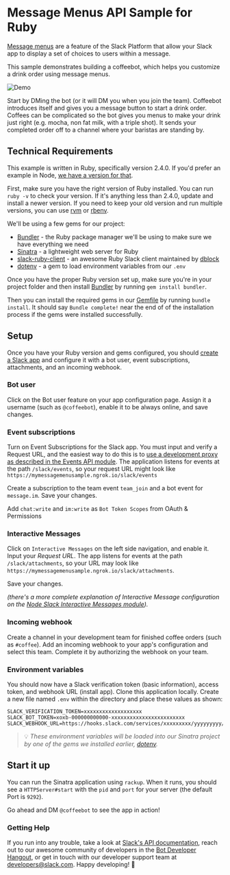 # Message Menus API Sample for Ruby

[Message menus](https://api.slack.com/docs/message-menus) are a feature of the Slack Platform
that allow your Slack app to display a set of choices to users within a message.

This sample demonstrates building a coffeebot, which helps you customize a drink order using message menus.

![Demo](support/demo.gif "Demo")

Start by DMing the bot (or it will DM you when you join the team). Coffeebot introduces itself and gives you a message button to start a drink order. Coffees can be complicated so the bot gives you menus to make your drink just right (e.g. mocha, non fat milk, with a triple shot). It sends your completed order off to a channel where your baristas are standing by.

## Technical Requirements

This example is written in Ruby, specifically version 2.4.0. If you'd prefer an example in Node, [we have a version for that](https://github.com/slackapi/sample-message-menus-node).

First, make sure you have the right version of Ruby installed. You can run `ruby -v` to check your version. If it's anything less than 2.4.0, update and install a newer version. If you need to keep your old version and run multiple versions, you can use [rvm](https://github.com/rvm/rvm) or [rbenv](https://github.com/rbenv/rbenv).

We'll be using a few gems for our project:
- [Bundler](https://github.com/bundler/bundler) - the Ruby package manager we'll be using to make sure we have everything we need
- [Sinatra](https://github.com/sinatra/sinatra) - a lightweight web server for Ruby
- [slack-ruby-client](https://github.com/slack-ruby/slack-ruby-client/) - an awesome Ruby Slack client maintained by [dblock](https://github.com/dblock)
- [dotenv](https://github.com/bkeepers/dotenv) - a gem to load environment variables from our `.env`

Once you have the proper Ruby version set up, make sure you're in your project folder and then install [Bundler](https://github.com/bundler/bundler) by running `gem install bundler`.

Then you can install the required gems in our [Gemfile](Gemfile) by running `bundle install`. It should say `Bundle complete!` near the end of of the installation process if the gems were installed successfully.

## Setup
Once you have your Ruby version and gems configured, you should [create a Slack app](https://api.slack.com/slack-apps) and configure it 
with a bot user, event subscriptions, attachments, and an incoming webhook.

### Bot user

Click on the Bot user feature on your app configuration page. Assign it a username (such as
`@coffeebot`), enable it to be always online, and save changes.

### Event subscriptions

Turn on Event Subscriptions for the Slack app. You must input and verify a Request URL, and the easiest way to do this is to [use a development proxy as described in the Events API module](https://github.com/slackapi/node-slack-events-api#configuration). The application listens for events at the path `/slack/events`, so your request URL might look like `https://mymessagemenusample.ngrok.io/slack/events`

Create a subscription to the team event `team_join` and a bot event for `message.im`. Save your changes.

Add `chat:write` and `im:write` as `Bot Token Scopes` from OAuth & Permissions

### Interactive Messages

Click on `Interactive Messages` on the left side navigation, and enable it. Input your *Request URL*. The app listens for events at the path `/slack/attachments`, so your URL may look like `https://mymessagemenusample.ngrok.io/slack/attachments`.

Save your changes.

_(there's a more complete explanation of Interactive Message configuration on the [Node Slack Interactive Messages module](https://github.com/slackapi/node-slack-interactive-messages#configuration))._

### Incoming webhook

Create a channel in your development team for finished coffee orders (such as `#coffee`). Add an incoming webhook to your app's configuration and select this team. Complete it by authorizing the webhook on your team.

### Environment variables

You should now have a Slack verification token (basic information), access token, and webhook URL (install app). Clone this application locally. Create a new file named `.env` within the directory and place these values as shown:

```
SLACK_VERIFICATION_TOKEN=xxxxxxxxxxxxxxxxxxx
SLACK_BOT_TOKEN=xoxb-000000000000-xxxxxxxxxxxxxxxxxxxxxxxx
SLACK_WEBHOOK_URL=https://hooks.slack.com/services/xxxxxxxxx/yyyyyyyyy/zzzzzzzzzzzzzzzzzzzzzzzz
```

> 💡 *These environment variables will be loaded into our Sinatra project by one of the gems we installed earlier, [dotenv](https://github.com/bkeepers/dotenv).*

## Start it up

You can run the Sinatra application using `rackup`. When it runs, you should see a `HTTPServer#start` with the `pid` and `port` for your server (the default Port is `9292`).

Go ahead and DM `@coffeebot` to see the app in action!

### Getting Help

If you run into any trouble, take a look at [Slack's API documentation](https://api.slack.com), reach out to our awesome community of developers in the [Bot Developer Hangout](http://dev4slack.xoxco.com), or get in touch with our developer support team at [developers@slack.com](mailto:developers@slack.com). Happy developing! 🎉

